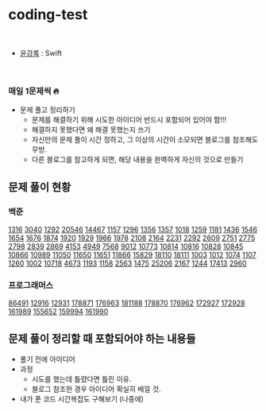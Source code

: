 # coding-test


<br/>

- [윤강록](https://github.com/h2kangrok) : Swift

<br/>

### 매일 1문제씩 🔥

- 문제 풀고 정리하기
  - 문제를 해결하기 위해 시도한 아이디어 반드시 포함되어 있어야 함!!!
  - 해결하지 못했다면 왜 해결 못했는지 쓰기
  - 자신만의 문제 풀이 시간 정하고, 그 이상의 시간이 소모되면 블로그를 참조해도 무방.
  - 다른 블로그를 참고하게 되면, 해당 내용을 완벽하게 자신의 것으로 만들기

## 문제 풀이 현황

### 백준
[1316](https://www.acmicpc.net/problem/1316) [3040](https://www.acmicpc.net/problem/3040) [1292](https://www.acmicpc.net/problem/3040) [20546](https://www.acmicpc.net/problem/3040)     [14467](https://www.acmicpc.net/problem/14467)           [1157](https://www.acmicpc.net/problem/1157) [1296](https://www.acmicpc.net/problem/1296) [1356](https://www.acmicpc.net/problem/1296) [1357](https://www.acmicpc.net/problem/1357)    [1018](https://www.acmicpc.net/problem/1018)
[1259](https://www.acmicpc.net/problem/1259)
[1181](https://www.acmicpc.net/problem/1181)
[1436](https://www.acmicpc.net/problem/1436)
[1546](https://www.acmicpc.net/problem/1546)
[1654](https://www.acmicpc.net/problem/1654)
[1676](https://www.acmicpc.net/problem/1676)
[1874](https://www.acmicpc.net/problem/1676)
[1920](https://www.acmicpc.net/problem/1920)
[1929](https://www.acmicpc.net/problem/1920)
[1966](https://www.acmicpc.net/problem/1966)
[1978](https://www.acmicpc.net/problem/1978)
[2108](https://www.acmicpc.net/problem/2108)
[2164](https://www.acmicpc.net/problem/2164)
[2231](https://www.acmicpc.net/problem/2231)
[2292](https://www.acmicpc.net/problem/2292)
[2609](https://www.acmicpc.net/problem/2609)
[2751](https://www.acmicpc.net/problem/2751)
[2775](https://www.acmicpc.net/problem/2775)
[2798](https://www.acmicpc.net/problem/2798)
[2839](https://www.acmicpc.net/problem/2839)
[2869](https://www.acmicpc.net/problem/2869)
[4153](https://www.acmicpc.net/problem/4153)
[4949](https://www.acmicpc.net/problem/4949)
[7568](https://www.acmicpc.net/problem/7568)
[9012](https://www.acmicpc.net/problem/9012)
[10773](https://www.acmicpc.net/problem/10773)
[10814](https://www.acmicpc.net/problem/10814)
[10816](https://www.acmicpc.net/problem/10816)
[10828](https://www.acmicpc.net/problem/10828)
[10845](https://www.acmicpc.net/problem/10845)
[10866](https://www.acmicpc.net/problem/10866)
[10989](https://www.acmicpc.net/problem/10989)
[11050](https://www.acmicpc.net/problem/11050)
[11650](https://www.acmicpc.net/problem/11650)
[11651](https://www.acmicpc.net/problem/11651)
[11866](https://www.acmicpc.net/problem/11866)
[15829](https://www.acmicpc.net/problem/15829)
[18110](https://www.acmicpc.net/problem/18110)
[18111](https://www.acmicpc.net/problem/18111)
[1003](https://www.acmicpc.net/problem/1003)
[1012](https://www.acmicpc.net/problem/1012)
[1074](https://www.acmicpc.net/problem/1074)
[1107](https://www.acmicpc.net/problem/1107)
[1260](https://www.acmicpc.net/problem/1260)
[1002](https://www.acmicpc.net/problem/1002)
[10718](https://www.acmicpc.net/problem/10718)
[4673](https://www.acmicpc.net/problem/4673)
[1193](https://www.acmicpc.net/problem/1193)
[1158](https://www.acmicpc.net/problem/1158)
[2563](https://www.acmicpc.net/problem/2563)
[1475](https://www.acmicpc.net/problem/1475)
[25206](https://www.acmicpc.net/problem/25206)
[2167](https://www.acmicpc.net/problem/2167)
[1244](https://www.acmicpc.net/problem/1244)
[17413](https://www.acmicpc.net/problem/17413)
[2960](https://www.acmicpc.net/problem/2960)

### 프로그래머스
[86491](https://school.programmers.co.kr/learn/courses/30/lessons/86491)
[12916](https://school.programmers.co.kr/learn/courses/30/lessons/12916)
[12931](https://school.programmers.co.kr/learn/courses/30/lessons/12931)
[178871](https://school.programmers.co.kr/learn/courses/30/lessons/178871)
[176963](https://school.programmers.co.kr/learn/courses/30/lessons/176963)
[181188](https://school.programmers.co.kr/learn/courses/30/lessons/181188)
[178870](https://school.programmers.co.kr/learn/courses/30/lessons/178870)
[176962](https://school.programmers.co.kr/learn/courses/30/lessons/176962)
[172927](https://school.programmers.co.kr/learn/courses/30/lessons/172927)
[172928](https://school.programmers.co.kr/learn/courses/30/lessons/172928)
[161989](https://school.programmers.co.kr/learn/courses/30/lessons/161989)
[155652](https://school.programmers.co.kr/learn/courses/30/lessons/155652)
[159994](https://school.programmers.co.kr/learn/courses/30/lessons/159994)
[161990](https://school.programmers.co.kr/learn/courses/30/lessons/161990)


## 문제 풀이 정리할 때 포함되어야 하는 내용들

- 풀기 전에 아이디어
- 과정
  - 시도를 했는데 틀렸다면 틀린 이유.
  - 블로그 참조한 경우 아이디어 확실히 베낄 것.
- 내가 푼 코드 시간복잡도 구해보기 (나중에)
